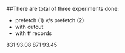 ##There are total of three experiments done:
  * prefetch (1) v/s prefetch (2)
  * with cutout
  * with tf records
  
  
831 93.08
871 93.45
